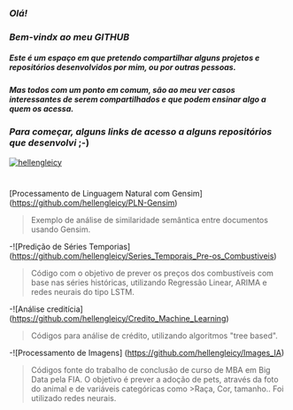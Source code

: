 ### *Olá!*
### *Bem-vindx ao meu GITHUB*

##### Este é um espaço em que pretendo compartilhar alguns *projetos e repositórios* desenvolvidos por mim, ou por outras pessoas.
##### Mas todos com um ponto em comum, são ao meu ver casos interessantes de serem compartilhados e que *podem ensinar algo* a quem os acessa.

### *Para começar, alguns links de acesso a alguns repositórios que desenvolvi* ;-)
[![hellengleicy](https://github-readme-stats.vercel.app/api/pin/?username=hellengleicy&repo=repo-name&show_owner=true)](https://github.com/hellengleicy/repo-name)

#
[Processamento de Linguagem Natural com Gensim] (https://github.com/hellengleicy/PLN-Gensim)
>Exemplo de análise de similaridade semântica entre documentos usando Gensim.

-![Predição de Séries Temporias] (https://github.com/hellengleicy/Series_Temporais_Pre-os_Combustiveis)
>Código com o objetivo de prever os preços dos combustíveis com base nas séries históricas, utilizando Regressão Linear, ARIMA e redes neurais do tipo LSTM.

-![Análise creditícia] (https://github.com/hellengleicy/Credito_Machine_Learning)
>Códigos para análise de crédito, utilizando algoritmos "tree based".

-![Processamento de Imagens] (https://github.com/hellengleicy/Images_IA)
>Códigos fonte do trabalho de conclusão de curso de MBA em Big Data pela FIA. O objetivo é prever a adoção de pets, através da foto do animal e de variáveis categóricas como >Raça, Cor, tamanho.. Foi utilizado redes neurais.
